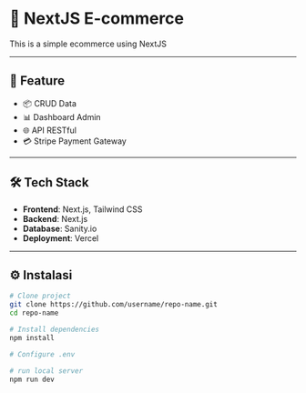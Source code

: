 # 📘 NextJS E-commerce

This is a simple ecommerce using NextJS

---

## 🚀 Feature

- 📦 CRUD Data
- 📊 Dashboard Admin
- 🌐 API RESTful
- 💳️ Stripe Payment Gateway

---

## 🛠️ Tech Stack

- **Frontend**: Next.js, Tailwind CSS
- **Backend**:  Next.js
- **Database**: Sanity.io
- **Deployment**: Vercel

---

## ⚙️ Instalasi

```bash
# Clone project
git clone https://github.com/username/repo-name.git
cd repo-name

# Install dependencies
npm install

# Configure .env

# run local server
npm run dev
